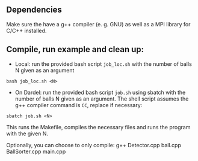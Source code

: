 ## Dependencies
Make sure the have a g++ compiler (e. g. GNU) as well as a MPI library for C/C++ installed.


## Compile, run example and clean up:
- Local: run the provided bash script `job_loc.sh` with the number of balls N given as an argument

`bash job_loc.sh <N>`

- On Dardel: run the provided bash script `job.sh` using sbatch with the number of balls N given as an argument. The shell script assumes the g++ compiler command is `CC`, replace if necessary:

`sbatch job.sh <N>`

This runs the Makefile, compiles the necessary files and runs the program with the given N.

Optionally, you can choose to only compile:
g++ Detector.cpp ball.cpp BallSorter.cpp main.cpp 